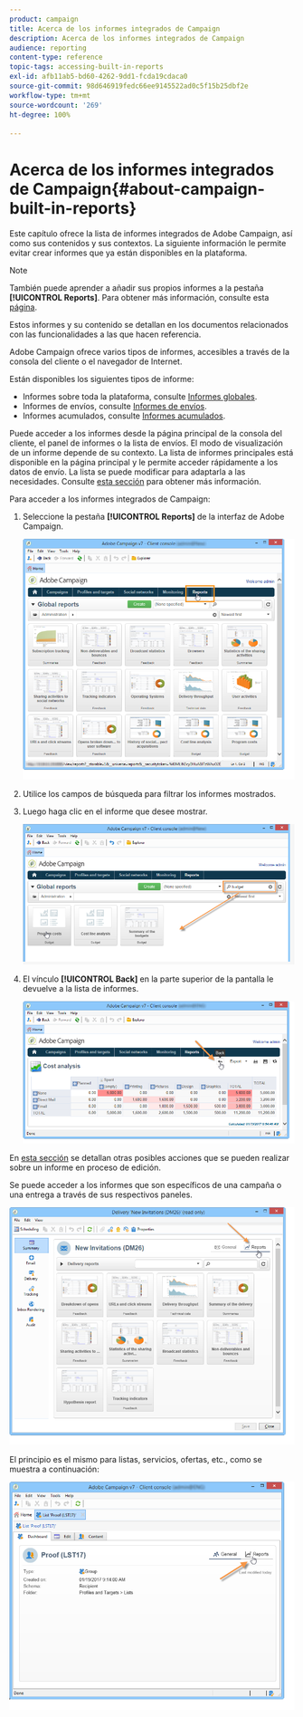 ```yaml
---
product: campaign
title: Acerca de los informes integrados de Campaign
description: Acerca de los informes integrados de Campaign
audience: reporting
content-type: reference
topic-tags: accessing-built-in-reports
exl-id: afb11ab5-bd60-4262-9dd1-fcda19cdaca0
source-git-commit: 98d646919fedc66ee9145522ad0c5f15b25dbf2e
workflow-type: tm+mt
source-wordcount: '269'
ht-degree: 100%

---
```


# Acerca de los informes integrados de Campaign{#about-campaign-built-in-reports}

Este capítulo ofrece la lista de informes integrados de Adobe Campaign, así como sus contenidos y sus contextos. La siguiente información le permite evitar crear informes que ya están disponibles en la plataforma.

>[!NOTE]
>
>También puede aprender a añadir sus propios informes a la pestaña **[!UICONTROL Reports]**. Para obtener más información, consulte esta [página](../../reporting/using/configuring-access-to-the-report.md#defining-the-filtering-options).

Estos informes y su contenido se detallan en los documentos relacionados con las funcionalidades a las que hacen referencia.

Adobe Campaign ofrece varios tipos de informes, accesibles a través de la consola del cliente o el navegador de Internet.

Están disponibles los siguientes tipos de informe:

* Informes sobre toda la plataforma, consulte [Informes globales](../../reporting/using/global-reports.md).
* Informes de envíos, consulte [Informes de envíos](../../reporting/using/delivery-reports.md).
* Informes acumulados, consulte [Informes acumulados](../../reporting/using/cumulative-reports.md).

Puede acceder a los informes desde la página principal de la consola del cliente, el panel de informes o la lista de envíos. El modo de visualización de un informe depende de su contexto. La lista de informes principales está disponible en la página principal y le permite acceder rápidamente a los datos de envío. La lista se puede modificar para adaptarla a las necesidades. Consulte [esta sección](../../reporting/using/about-reports-creation-in-campaign.md) para obtener más información.

Para acceder a los informes integrados de Campaign:

1. Seleccione la pestaña **[!UICONTROL Reports]** de la interfaz de Adobe Campaign.

   ![](assets/reporting_access_from_home.png)

1. Utilice los campos de búsqueda para filtrar los informes mostrados.

1. Luego haga clic en el informe que desee mostrar.

   ![](assets/reporting_edit_a_report.png)

1. El vínculo **[!UICONTROL Back]** en la parte superior de la pantalla le devuelve a la lista de informes.

   ![](assets/reporting_back_button.png)

En [esta sección](../../reporting/using/actions-on-reports.md) se detallan otras posibles acciones que se pueden realizar sobre un informe en proceso de edición.

Se puede acceder a los informes que son específicos de una campaña o una entrega a través de sus respectivos paneles.

![](assets/reporting_on_a_delivery.png)

El principio es el mismo para listas, servicios, ofertas, etc., como se muestra a continuación:

![](assets/reporting_on_an_offer.png)
